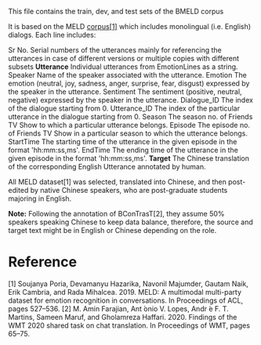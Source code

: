 This file contains the train, dev, and test sets of the BMELD corpus

It is based on the MELD [corpus[1]](https://github.com/declare-lab/MELD) which includes monolingual (i.e. English) dialogs. Each line includes:

  Sr No.	Serial numbers of the utterances mainly for referencing the utterances in case of different versions or multiple copies with different subsets
  **Utterance**	Individual utterances from EmotionLines as a string.
  Speaker	Name of the speaker associated with the utterance.
  Emotion	The emotion (neutral, joy, sadness, anger, surprise, fear, disgust) expressed by the speaker in the utterance.
  Sentiment	The sentiment (positive, neutral, negative) expressed by the speaker in the utterance.
  Dialogue_ID	The index of the dialogue starting from 0.
  Utterance_ID	The index of the particular utterance in the dialogue starting from 0.
  Season	The season no. of Friends TV Show to which a particular utterance belongs.
  Episode	The episode no. of Friends TV Show in a particular season to which the utterance belongs.
  StartTime	The starting time of the utterance in the given episode in the format 'hh:mm:ss,ms'.
  EndTime	The ending time of the utterance in the given episode in the format 'hh:mm:ss,ms'.
  **Target**	The Chinese translation of the corresponding English Utterance annotated by human.


All MELD dataset[1] was selected, translated into Chinese, and then post-edited by native Chinese speakers, who are post-graduate students majoring in English.


**Note:** Following the annotation of BConTrasT[2], they assume 50% speakers speaking Chinese to keep data balance, therefore, the source and target text might be in English or Chinese depending on the role.


# Reference

[1] Soujanya Poria, Devamanyu Hazarika, Navonil Majumder, Gautam Naik, Erik Cambria, and Rada Mihalcea. 2019. MELD: A multimodal multi-party dataset for emotion recognition in conversations. In Proceedings of ACL, pages 527–536.
[2] M. Amin Farajian, Ant ́onio V. Lopes, Andr ́e F. T. Martins, Sameen Maruf, and Gholamreza Haffari. 2020. Findings of the WMT 2020 shared task on chat translation. In Proceedings of WMT, pages 65–75.
